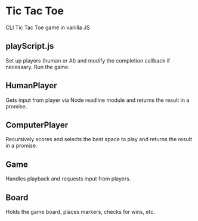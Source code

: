 # Tic Tac Toe
CLI Tic Tac Toe game in vanilla JS

## playScript.js
Set up players (human or AI) and modify the completion callback if necessary. Run the game.

## HumanPlayer
Gets input from player via Node readline module and returns the result in a promise.

## ComputerPlayer
Recursively scores and selects the best space to play and returns the result in a promise.

## Game
Handles playback and requests input from players.

## Board
Holds the game board, places markers, checks for wins, etc.
